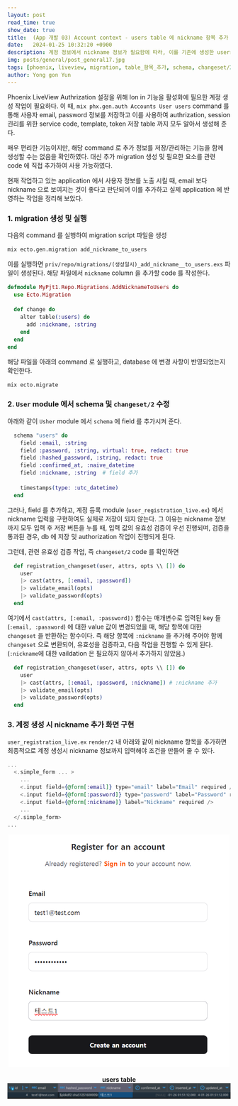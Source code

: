 ```yaml
---
layout: post
read_time: true
show_date: true
title:  (App 개발 03) Account context - users table 에 nickname 항목 추가
date:   2024-01-25 10:32:20 +0900
description: 계정 정보에서 nickname 정보가 필요함에 따라, 이를 기존에 생성한 users table 에 추가하고, 계정 생성 시, nickname 을 입력하도록 함. 
img: posts/general/post_general17.jpg
tags: [phoenix, liveview, migration, table_항목_추가, schema, changeset/2, applciation_개발1]
author: Yong gon Yun
---
```


Phoenix LiveView Authrization 설정을 위해 lon in 기능을 활성화에 필요한 계정 생성 작업이 필요하다. 이 때, `mix phx.gen.auth Accounts User users` command 를 통해 사용자 email, password 정보를 저장하고 이를 사용하여 authrization, session 괸리를 위한 service code, template, token 저장 table 까지 모두 알아서 생성해 준다. 

매우 편리한 기능이지만, 해당 command 로 추가 정보를 저장/관리하는 기능을 함께 생성할 수는 없음을 확인하였다. 대신 추가 migration 생성 및 필요한 요소를 관련 code 에 직접 추가하여 사용 가능하였다. 

현재 작업하고 있는 application 에서 사용자 정보를 노출 시킬 때, email 보다 nickname 으로 보여지는 것이 좋다고 판단되어 이를 추가하고 실제 application 에 반영하는 작업을 정리해 보았다. 

### 1. migration 생성 및 실행

다음의 command 를 실행하여 migration script 파일을 생성

```bash
mix ecto.gen.migration add_nickname_to_users
```

이를 실행하면 `priv/repo/migrations/(생성일시)_add_nickname__to_users.exs` 파일이 생성된다. 해당 파일에서 `nickname` column 을 추가할 code 를 작성한다. 

```elixir
defmodule MyPjt1.Repo.Migrations.AddNicknameToUsers do
  use Ecto.Migration

  def change do
    alter table(:users) do
      add :nickname, :string
    end
  end
end
```

해당 파일을 아래의 command 로 실행하고, database 에 변경 사항이 반영되었는지 확인한다. 

```bash
mix ecto.migrate
```

### 2. `User` module 에서 schema 및 `changeset/2` 수정

아래와 같이 `Usher` module 에서 `schema` 에 field 를 추가시켜 준다. 

```elixir
  schema "users" do
    field :email, :string
    field :password, :string, virtual: true, redact: true
    field :hashed_password, :string, redact: true
    field :confirmed_at, :naive_datetime
    field :nickname, :string  # field 추가

    timestamps(type: :utc_datetime)
  end
```

그러나, field 를 추가하고, 계정 등록 module (`user_registration_live.ex`) 에서 nickname 입력을 구현하여도 실제로 저장이 되지 않는다. 그 이유는 nickname 정보까지 모두 입력 후 저장 버튼을 누를 때, 입력 값의 유효성 검증이 우선 진행되며, 검증을 통과된 경우, db 에 저장 및 authorization 작업이 진행되게 된다. 

그런데, 관련 유효성 검증 작업, 즉 `changeset/2` code 를 확인하면

```elixir
  def registration_changeset(user, attrs, opts \\ []) do
    user
    |> cast(attrs, [:email, :password])
    |> validate_email(opts)
    |> validate_password(opts)
  end
```

여기에서 `cast(attrs, [:email, :password])` 함수는 매개변수로 입력된 key 들 (`:email, :password`) 에 대한 value 값이 변경되었을 때, 해당 항목에 대한 `changeset` 을 반환하는 함수이다. 즉 해당 항목에 `:nickname` 을 추가해 주어야 함께 `changeset` 으로 변환되어, 유효성을 검증하고, 다음 작업을 진행할 수 있게 된다. (`:nickname`에 대한 vaildation 은 필요하지 않아서 추가하지 않았음.) 

```elixir
  def registration_changeset(user, attrs, opts \\ []) do
    user
    |> cast(attrs, [:email, :password, :nickname]) # :nickname 추가
    |> validate_email(opts)
    |> validate_password(opts)
  end
```

### 3. 계정 생성 시 nickname 추가 화면 구현

`user_registration_live.ex` `render/2` 내 아래와 같이 nickname 항목을 추가하면 최종적으로 계정 생성시 nickname 정보까지 입력해야 조건을 만들어 줄 수 있다. 

```elixir
...
  <.simple_form ... >
    ...
    <.input field={@form[:email]} type="email" label="Email" required />
    <.input field={@form[:password]} type="password" label="Password" required />
    <.input field={@form[:nickname]} label="Nickname" required />
    ...
  </.simple_form>
...
```
<center><img src="assets\img\posts\nickname_form.png" width="500"></center>
<br>
<center><strong>users table</strong></center>
<center><img src="assets\img\posts\nickname_db.png" width="700"></center>
<br>